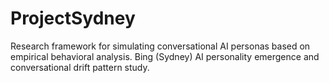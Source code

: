 # ProjectSydney
Research framework for simulating conversational AI personas based on empirical behavioral analysis. Bing (Sydney) AI personality emergence and conversational drift pattern study.
